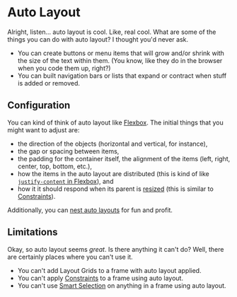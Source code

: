 # Auto Layout

Alright, listen… auto layout is cool. Like, real cool. What are some of the things you can do with auto layout? I thought you'd never ask.

* You can create buttons or menu items that will grow and/or shrink with the size of the text within them. (You know, like they do in the browser when you code them up, right?)
* You can built navigation bars or lists that expand or contract when stuff is added or removed.

## Configuration

You can kind of think of auto layout like [Flexbox](https://css-tricks.com/snippets/css/a-guide-to-flexbox/). The initial things that you might want to adjust are:

* the direction of the objects (horizontal and vertical, for instance),
* the gap or spacing between items,
* the padding for the container itself, the alignment of the items (left, right, center, top, bottom, etc.),
* how the items in the auto layout are distributed (this is kind of like [`justify-content` in Flexbox](https://css-tricks.com/snippets/css/a-guide-to-flexbox/)), and
* how it it should respond when its parent is [resized](https://help.figma.com/hc/en-us/articles/360040451373-Create-dynamic-designs-with-auto-layout#Resizing) (this is similar to [Constraints](Constraints.md)). 

Additionally, you can [nest auto layouts](https://help.figma.com/hc/en-us/articles/360040451373-Create-dynamic-designs-with-auto-layout#Nest_auto_layout_frames) for fun and profit.

## Limitations

Okay, so auto layout seems *great*. Is there anything it can't do? Well, there are certainly places where you can't use it.

* You can't add Layout Grids to a frame with auto layout applied.
* You can't apply [Constraints](Constraints.md) to a frame using auto layout.
* You can't use [Smart Selection](https://www.figma.com/blog/introducing-smart-selection/) on anything in a frame using auto layout.
